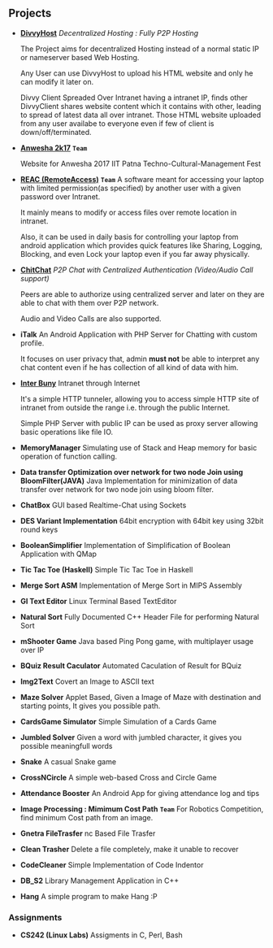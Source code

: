 ## Projects

* [__DivvyHost__](https://github.com/scopeInfinity/DivvyHost)
   _Decentralized Hosting : Fully P2P Hosting_

   The Project aims for decentralized Hosting instead of a normal static IP or nameserver based Web Hosting.

   Any User can use DivvyHost to upload his HTML website and only he can modify it later on.
   
   Divvy Client Spreaded Over Intranet having a intranet IP, finds other DivvyClient shares website content which it contains with other,  leading to spread of latest data all over intranet. Those HTML website uploaded from any user availabe to everyone even if few of client is down/off/terminated.
   
*  [__Anwesha 2k17__](https://github.com/anweshaiitp/anwesha) __```Team```__

   Website for Anwesha 2017 IIT Patna Techno-Cultural-Management Fest

*  [__REAC (RemoteAccess)__](https://github.com/RemoteAccess) __```Team```__
   A software meant for accessing your laptop with limited permission(as specified) by another user with a given password over Intranet.

   It mainly means to modify or access files over remote location in intranet.

   Also, it can be used in daily basis for controlling your laptop from android application which provides quick features like Sharing, Logging, Blocking, and even Lock your laptop even if you far away physically. 

* [__ChitChat__](https://github.com/scopeInfinity/ChitChat)
   _P2P Chat with Centralized Authentication (Video/Audio Call support)_

   Peers are able to authorize using centralized server and later on they are able to chat with them over P2P network.
   
   Audio and Video Calls are also supported.

*  __iTalk__
   An Android Application with PHP Server for Chatting with custom profile.

   It focuses on user privacy that, admin __must not__ be able to interpret any chat content even if he has collection of all kind of data with him.

*  [__Inter Buny__](https://github.com/scopeInfinity/InterBunny)
   Intranet through Internet

   It's a simple HTTP tunneler, allowing you to access simple HTTP site of intranet from outside the range i.e. through the public Internet.
 
   Simple PHP Server with public IP can be used as proxy server allowing basic operations like file IO.

*  __MemoryManager__
   Simulating use of Stack and Heap memory for basic operation of function calling.

*  __Data transfer Optimization over network for two node Join using BloomFilter(JAVA)__
   Java Implementation for minimization of data transfer over network for two node join using bloom filter.

*  __ChatBox__
   GUI based Realtime-Chat using Sockets

*  __DES Variant Implementation__
   64bit encryption with 64bit key using 32bit round keys

*  __BooleanSimplifier__
    Implementation of Simplification of Boolean Application with QMap

*  __Tic Tac Toe (Haskell)__
    Simple Tic Tac Toe in Haskell

*  __Merge Sort ASM__
   Implementation of Merge Sort in MIPS Assembly

*  __GI Text Editor__
   Linux Terminal Based TextEditor

*  __Natural Sort__
   Fully Documented C++ Header File for performing Natural Sort

*  __mShooter Game__
   Java based Ping Pong game, with multiplayer usage over IP

*  __BQuiz Result Caculator__
    Automated Caculation of Result for BQuiz

*  __Img2Text__
   Covert an Image to ASCII text

*  __Maze Solver__
   Applet Based, Given a Image of Maze with destination and starting points, It gives you possible path.

*  __CardsGame Simulator__
   Simple Simulation of a Cards Game

*  __Jumbled Solver__
   Given a word with jumbled character, it gives you possible meaningfull words

*  __Snake__
   A casual Snake game

*  __CrossNCircle__
   A simple web-based Cross and Circle Game

*  __Attendance Booster__
   An Android App for giving attendance log and tips

*  __Image Processing : Mimimum Cost Path__ __```Team```__
   For Robotics Competition, find minimum Cost path from an image.

*  __Gnetra FileTrasfer__
   nc Based File Trasfer

*  __Clean Trasher__
   Delete a file completely, make it unable to recover

*  __CodeCleaner__
   Simple Implementation of Code Indentor

*  __DB_S2__
    Library Management Application in C++

*  __Hang__
   A simple program to make Hang :P 

### Assignments

*  __CS242 (Linux Labs)__
   Assigments in C, Perl, Bash

